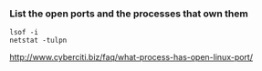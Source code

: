 ### List the open ports and the processes that own them

    lsof -i
    netstat -tulpn


<http://www.cyberciti.biz/faq/what-process-has-open-linux-port/>